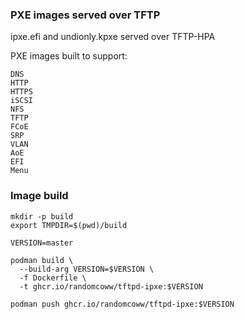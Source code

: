 ### PXE images served over TFTP

ipxe.efi and undionly.kpxe served over TFTP-HPA

PXE images built to support:

```
DNS
HTTP
HTTPS
iSCSI
NFS
TFTP
FCoE
SRP
VLAN
AoE
EFI
Menu
```

### Image build

```
mkdir -p build
export TMPDIR=$(pwd)/build

VERSION=master

podman build \
  --build-arg VERSION=$VERSION \
  -f Dockerfile \
  -t ghcr.io/randomcoww/tftpd-ipxe:$VERSION
```

```
podman push ghcr.io/randomcoww/tftpd-ipxe:$VERSION
```